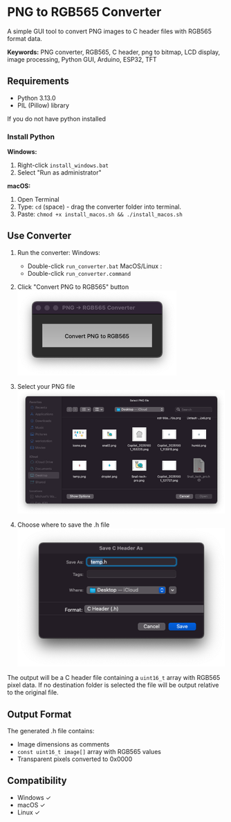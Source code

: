 # PNG to RGB565 Converter

A simple GUI tool to convert PNG images to C header files with RGB565 format data.

**Keywords:** PNG converter, RGB565, C header, png to bitmap, LCD display, image processing, Python GUI, Arduino, ESP32, TFT

## Requirements

- Python 3.13.0
- PIL (Pillow) library

If you do not have python installed

### Install Python

**Windows:**
1. Right-click `install_windows.bat`
2. Select "Run as administrator"

**macOS:**
1. Open Terminal
2. Type: `cd` (space) - drag the converter folder into terminal.
3. Paste: `chmod +x install_macos.sh && ./install_macos.sh`

## Use Converter

1. Run the converter:
Windows:
   - Double-click `run_converter.bat`
MacOS/Linux :
   - Double-click `run_converter.command`


2. Click "Convert PNG to RGB565" button
![Step 1](assets/1.png)

3. Select your PNG file
![Step 2](assets/2.png)

4. Choose where to save the .h file
![Step 3](assets/3.png)

The output will be a C header file containing a `uint16_t` array with RGB565 pixel data.
If no destination folder is selected the file will be output relative to the original file.

## Output Format

The generated .h file contains:
- Image dimensions as comments
- `const uint16_t image[]` array with RGB565 values
- Transparent pixels converted to 0x0000

## Compatibility

- Windows ✓
- macOS ✓
- Linux ✓